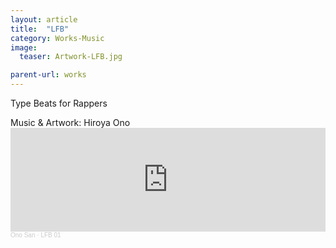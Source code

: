 ```yaml
---
layout: article
title:  "LFB"
category: Works-Music
image: 
  teaser: Artwork-LFB.jpg

parent-url: works
---
```

Type Beats for Rappers

<p1>
Music & Artwork: Hiroya Ono
</p1>
<iframe width="100%" height="166" scrolling="no" frameborder="no" allow="autoplay" src="https://w.soundcloud.com/player/?url=https%3A//api.soundcloud.com/tracks/1031124643&color=%23ed6900&auto_play=false&hide_related=false&show_comments=true&show_user=true&show_reposts=false&show_teaser=true"></iframe><div style="font-size: 10px; color: #cccccc;line-break: anywhere;word-break: normal;overflow: hidden;white-space: nowrap;text-overflow: ellipsis; font-family: Interstate,Lucida Grande,Lucida Sans Unicode,Lucida Sans,Garuda,Verdana,Tahoma,sans-serif;font-weight: 100;"><a href="https://soundcloud.com/hiroya-ono" title="Ono San" target="_blank" style="color: #cccccc; text-decoration: none;">Ono San</a> · <a href="https://soundcloud.com/hiroya-ono/lo-fi-beat-01" title="LFB 01" target="_blank" style="color: #cccccc; text-decoration: none;">LFB 01</a></div>